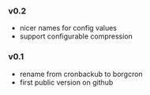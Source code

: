 ### v0.2

* nicer names for config values
* support configurable compression 

### v0.1

* rename from cronbackub to borgcron
* first public version on github
